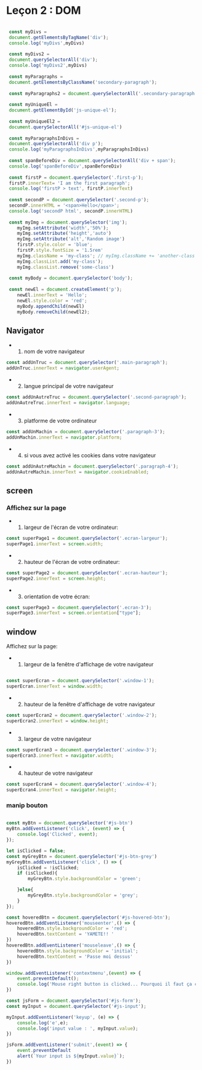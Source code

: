 # Leçon 2 : DOM

```javascript

 const myDivs = 
 document.getElementsByTagName('div');
 console.log('myDivs',myDivs)
 
 const myDivs2 = 
 document.querySelectorAll('div');
 console.log('myDivs2',myDivs)
 
 const myParagraphs =
 document.getElementsByClassName('secondary-paragraph');
 
 const myParagraphs2 = document.querySelectorAll('.secondary-paragraph')
 
 const myUniqueEl = 
 document.getElementById('js-unique-el');
 
 const myUniqueEl2 =
 document.querySelectorAll('#js-unique-el')
 
 const myParagraphsInDivs =
 document.querySelectorAll('div p');
 console.log('myParagraphsInDivs',myParagraphsInDivs)
 
 const spanBeforeDiv = document.querySelectorAll('div + span');
 console.log('spanBeforeDiv',spanBeforeDiv)
 
 const firstP = document.querySelector('.first-p');
 firstP.innerText= 'I am the first paragraph';
 console.log('firstP > text', firstP.innerText)
 
 const secondP = document.querySelector('.second-p');
 secondP.innerHTML = '<span>Hello</span>';
 console.log('secondP html', secondP.innerHTML)
 
 const myImg = document.querySelector('img');
    myImg.setAttribute('width','50%');
    myImg.setAttribute('height','auto')
    myImg.setAttribute('alt','Random image')
    firstP.style.color = 'blue';
    firstP.style.fontSize = '1.5rem'
    myImg.className = 'my-class'; // myImg.className += 'another-class'
    myImg.classList.add('my-class');
    myImg.classList.remove('some-class')
 
 const myBody = document.querySelector('body');
 
 const newEl = document.createElement('p');
    newEl.innerText = 'Hello';
    newEl.style.color = 'red';
    myBody.appendChild(newEl)
    myBody.removeChild(newEl2);
```
## Navigator
 * 1. nom de votre navigateur

```javascript
const addUnTruc = document.querySelector('.main-paragraph');
addUnTruc.innerText = navigator.userAgent;
```
 * 2. langue principal de votre navigateur

```javascript
const addUnAutreTruc = document.querySelector('.second-paragraph');
addUnAutreTruc.innerText = navigator.language;
```

 * 3. platforme de votre ordinateur
```javascript
const addUnMachin = document.querySelector('.paragraph-3');
addUnMachin.innerText = navigator.platform;
```
* 4. si vous avez activé les cookies dans votre navigateur
```javascript
const addUnAutreMachin = document.querySelector('.paragraph-4');
addUnAutreMachin.innerText = navigator.cookieEnabled;
```

## screen

 ### Affichez sur la page
* 1. largeur de l'écran de votre ordinateur:
```javascript
const superPage1 = document.querySelector('.ecran-largeur');
superPage1.innerText = screen.width;
```

* 2. hauteur de l'écran de votre ordinateur:
```javascript
const superPage2 = document.querySelector('.ecran-hauteur');
superPage2.innerText = screen.height;
```

* 3. orientation de votre écran:

```javascript
const superPage3 = document.querySelector('.ecran-3');
superPage3.innerText = screen.orientation["type"];
```

## window
 Affichez sur la page:
 * 1. largeur de la fenêtre d'affichage de votre navigateur

```javascript

const superEcran = document.querySelector('.window-1');
superEcran.innerText = window.width;
```

 * 2. hauteur de la fenêtre d'affichage de votre navigateur

```javascript
const superEcran2 = document.querySelector('.window-2');
superEcran2.innerText = window.height;
```

 * 3. largeur de votre navigateur

```javascript
const superEcran3 = document.querySelector('.window-3');
superEcran3.innerText = navigator.width;
```

 * 4. hauteur de votre navigateur
```javascript
const superEcran4 = document.querySelector('.window-4');
superEcran4.innerText = navigator.height;
```


### manip bouton


```javascript

const myBtn = document.querySelector('#js-btn')
myBtn.addEventListener('click', (event) => {
    console.log('Clicked', event);
});

let isClicked = false;
const myGreyBtn = document.querySelector('#js-btn-grey')
myGreyBtn.addEventListener('click', () => {
    isClicked = !isClicked;
    if (isClicked){
        myGreyBtn.style.backgroundColor = 'green';

    }else{
        myGreyBtn.style.backgroundColor = 'grey';
    }
});

const hoveredBtn = document.querySelector('#js-hovered-btn');
hoveredBtn.addEventListener('mouseenter',() => {
    hoveredBtn.style.backgroundColor = 'red';
    hoveredBtn.textContent = 'YAMETE!! '
})
hoveredBtn.addEventListener('mouseleave',() => {
    hoveredBtn.style.backgroundColor = 'initial';
    hoveredBtn.textContent = 'Passe moi dessus'
})

window.addEventListener('contextmenu',(event) => {
    event.preventDefault();
    console.log('Mouse right button is clicked... Pourquoi il faut ça ce fdp');
})

const jsForm = document.querySelector('#js-form');
const myInput = document.querySelector('#js-input');

myInput.addEventListener('keyup', (e) => {
    console.log('e',e);
    console.log('input value : ', myInput.value);
})

jsForm.addEventListener('submit',(event) => {
    event.preventDefault
    alert(`Your input is ${myInput.value}`);
})

```